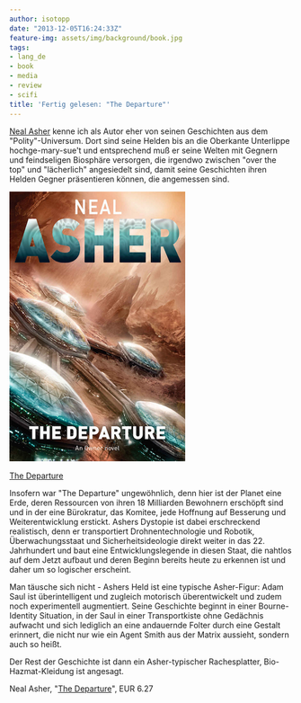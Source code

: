 ```yaml
---
author: isotopp
date: "2013-12-05T16:24:33Z"
feature-img: assets/img/background/book.jpg
tags:
- lang_de
- book
- media
- review
- scifi
title: 'Fertig gelesen: "The Departure"'
---
```

[Neal Asher](http://en.wikipedia.org/wiki/Neal_Asher) kenne ich als Autor eher von seinen Geschichten aus dem "Polity"-Universum. Dort sind seine Helden bis an die Oberkante Unterlippe hochge-mary-sue't und entsprechend muß er seine Welten mit Gegnern und feindseligen Biosphäre versorgen, die irgendwo zwischen "over the top" und "lächerlich" angesiedelt sind, damit seine Geschichten ihren Helden Gegner präsentieren können, die angemessen sind.

[![](/uploads/2013/12/departure.png)](https://www.amazon.de/Departure-Owner-Trilogy-Book-English-ebook/dp/B005GDZHRW)

[The Departure](https://www.amazon.de/Departure-Owner-Trilogy-Book-English-ebook/dp/B005GDZHRW)

Insofern war "The Departure" ungewöhnlich, denn hier ist der Planet eine Erde, deren Ressourcen von ihren 18 Milliarden Bewohnern erschöpft sind und in der eine Bürokratur, das Komitee, jede Hoffnung auf Besserung und Weiterentwicklung erstickt. Ashers Dystopie ist dabei erschreckend realistisch, denn er transportiert Drohnentechnologie und Robotik, Überwachungsstaat und Sicherheitsideologie direkt weiter in das 22. Jahrhundert und baut eine Entwicklungslegende in diesen Staat, die nahtlos auf dem Jetzt aufbaut und deren Beginn bereits heute zu erkennen ist und daher um so logischer erscheint.

Man täusche sich nicht - Ashers Held ist eine typische Asher-Figur: Adam Saul ist überintelligent und zugleich motorisch überentwickelt und zudem noch experimentell augmentiert. Seine Geschichte beginnt in einer Bourne-Identity Situation, in der Saul in einer Transportkiste ohne Gedächnis aufwacht und sich lediglich an eine andauernde Folter durch eine Gestalt erinnert, die nicht nur wie ein Agent Smith aus der Matrix aussieht, sondern auch so heißt.

Der Rest der Geschichte ist dann ein Asher-typischer Rachesplatter, Bio-Hazmat-Kleidung ist angesagt.

Neal Asher, "[The Departure](https://www.amazon.de/Departure-Owner-Trilogy-Book-English-ebook/dp/B005GDZHRW)", EUR 6.27
